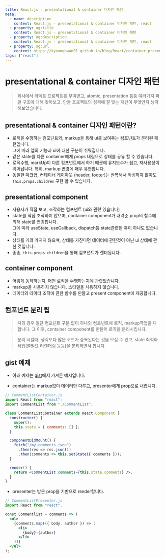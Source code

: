 ```yaml
---
title: React.js - presentational & container 디자인 패턴
meta:
  - name: description
    content: React.js - presentational & container 디자인 패턴, react
  - property: og:title
    content: React.js - presentational & container 디자인 패턴
  - property: og:description
    content: React.js - presentational & container 디자인 패턴, react
  - property: og:url
    content: https://kyounghwan01.github.io/blog/React/container-presenter-dessign-pattern/
tags: ["react"]
---
```


# presentational & container 디자인 패턴

> 회사에서 리엑트 프로젝트를 부여받고, atomic, presentation 등등 여러가지 파일 구조에 대해 찾아보고, 만들 프로젝트의 성격에 잘 맞는 패턴이 무엇인지 생각해보았습니다.

## presentational & container 디자인 패턴이란?

- 로직을 수행하는 컴포넌트와, markup을 통해 ui를 보여주는 컴포넌트가 분리된 패턴입니다.<br> 그에 따라 앱의 기능과 ui에 대한 구분이 쉬워집니다.
- 같은 state를 다른 container에게 props 내림으로 상태를 공유 할 수 있습니다.
- 로직수행, markUp이 다른 컴포넌트에서 하기 때문에 유지보수가 쉽고, 재사용성이 뛰어납니다. 특히, markup 변경에 매우 유연합니다.
- 동일한 마크업, 컨테이너 레이아웃 (header, footer)는 반복해서 작성하지 않아도 `this.props.children` 구현 할 수 있습니다.

## presentational component

- 사용자가 직접 보고, 조작하는 컴포넌트 (ui와 관련 있습니다)
- state를 직접 조작하지 않으며, container component가 내려준 prop의 함수에 의해 state를 변경합니다. <br>
  그에 따라 useState, useCallback, dispatch등 state관련된 훅이 하나도 없습니다.
- 상태를 거의 가지지 않으며, 상태를 가진다면 데이터에 관한것이 아닌 ui 상태에 관한 것입니다.
- 종종, `this.props.children`을 통해 컴포넌트가 렌더됩니다.

## container component

- 어떻게 동작하는지, 어떤 로직을 수행하는지에 관련있습니다.
- markup을 사용하지 않습니다. 스타일을 사용하지 않습니다.
- 데이터와 데이터 조작에 관한 함수를 만들고 present component에 제공합니다.

## 컴포넌트 분리 팁

> 저의 경우 일단 컴포넌트 구분 없이 하나의 컴포넌트에 로직, markup작업을 다 합니다. 그 이후, container component를 만들어 로직을 분리시킵니다.

> 분리 시킬때, 생각보다 많은 코드가 중복된다는 것을 보실 수 있고, state 최적화 작업(불필요 리렌더링 등등)을 분리하면서 합니다.

## gist 예제

- 아래 예제는 [gist](https://gist.github.com/chantastic/fc9e3853464dffdb1e3c)에서 가져온 예시입니다.

- container는 markup없이 데이터만 다루고, presenter에게 prop으로 내립니다.

```jsx
// CommentListContainer.js
import React from "react";
import CommentList from "./CommentList";

class CommentListContainer extends React.Component {
  constructor() {
    super();
    this.state = { comments: [] };
  }

  componentDidMount() {
    fetch("/my-comments.json")
      .then(res => res.json())
      .then(comments => this.setState({ comments }));
  }

  render() {
    return <CommentList comments={this.state.comments} />;
  }
}
```

- presenter는 받은 prop을 기반으로 render합니다.

```jsx
// CommentListPresenter.js
import React from "react";

const Commentlist = comments => (
  <ul>
    {comments.map(({ body, author }) => (
      <li>
        {body}-{author}
      </li>
    ))}
  </ul>
);
```

<TagLinks />

<Comment />
